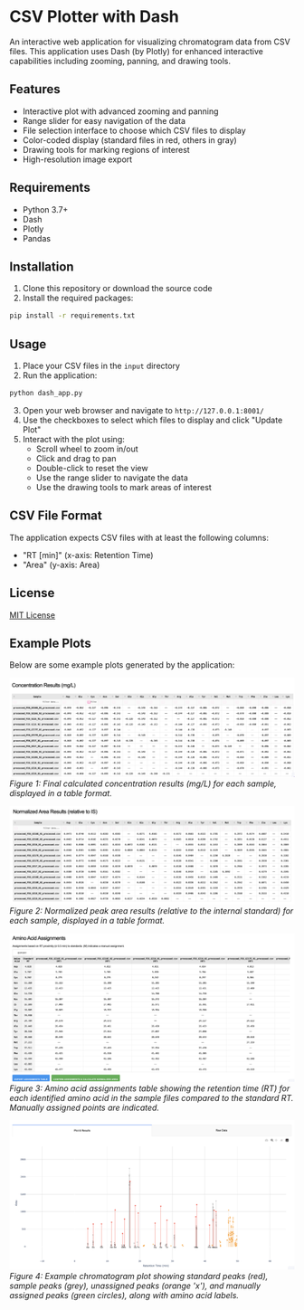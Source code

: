 # CSV Plotter with Dash

An interactive web application for visualizing chromatogram data from CSV files. This application uses Dash (by Plotly) for enhanced interactive capabilities including zooming, panning, and drawing tools.

## Features

- Interactive plot with advanced zooming and panning
- Range slider for easy navigation of the data
- File selection interface to choose which CSV files to display
- Color-coded display (standard files in red, others in gray)
- Drawing tools for marking regions of interest
- High-resolution image export

## Requirements

- Python 3.7+
- Dash
- Plotly
- Pandas

## Installation

1. Clone this repository or download the source code
2. Install the required packages:

```bash
pip install -r requirements.txt
```

## Usage

1. Place your CSV files in the `input` directory
2. Run the application:

```bash
python dash_app.py
```

3. Open your web browser and navigate to `http://127.0.0.1:8001/`
4. Use the checkboxes to select which files to display and click "Update Plot"
5. Interact with the plot using:
   - Scroll wheel to zoom in/out
   - Click and drag to pan
   - Double-click to reset the view
   - Use the range slider to navigate the data
   - Use the drawing tools to mark areas of interest

## CSV File Format

The application expects CSV files with at least the following columns:
- "RT [min]" (x-axis: Retention Time)
- "Area" (y-axis: Area)

## License

[MIT License](LICENSE) 

## Example Plots

Below are some example plots generated by the application:

![Concentration Results](pictures/conc_results.png)
*Figure 1: Final calculated concentration results (mg/L) for each sample, displayed in a table format.*

![Normalized Area Results](pictures/Normalized_area_results.png)
*Figure 2: Normalized peak area results (relative to the internal standard) for each sample, displayed in a table format.*

![Amino Acid Assignments](pictures/AA_assignments.png)
*Figure 3: Amino acid assignments table showing the retention time (RT) for each identified amino acid in the sample files compared to the standard RT. Manually assigned points are indicated.*

![Manual Plot Example](pictures/manual_plot.png)
*Figure 4: Example chromatogram plot showing standard peaks (red), sample peaks (grey), unassigned peaks (orange 'x'), and manually assigned peaks (green circles), along with amino acid labels.* 